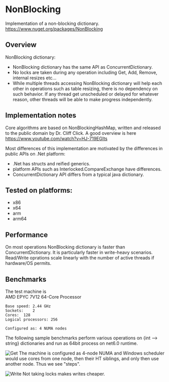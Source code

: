 # NonBlocking
Implementation of a non-blocking dictionary.  
https://www.nuget.org/packages/NonBlocking

## Overview

NonBlocking dictionary:

- NonBlocking dictionary has the same API as ConcurrentDictionary.
- No locks are taken during any operation including Get, Add, Remove, internal resizes etc...
- While multiple threads accessing NonBlocking dictionary will help each other in operations such as table resizing, there is no dependency on such behavior. If any thread get unscheduled or delayed for whatever reason, other threads will be able to make progress independently.

## Implementation notes
Core algorithms are based on NonBlockingHashMap, written and released to the public domain by Dr. Cliff Click.
A good overview is here https://www.youtube.com/watch?v=HJ-719EGIts

Most differences of this implementation are motivated by the differences in public APIs on .Net platform:
- .Net has structs and reified generics.
- platform APIs such as Interlocked.CompareExchange have differences.
- ConcurrentDictionary API differs from a typical java dictionary.

## Tested on platforms:
* x86
* x64
* arm
* arm64

## Performance

On most operations NonBlocking dictionary is faster than ConcurrentDictionary. It is particularly faster in write-heavy scenarios.  
Read/Write oprations scale linearly with the number of active threads if hardware/OS permits.  

## Benchmarks

The test machine is  
	AMD EPYC 7V12 64-Core Processor 

	Base speed:	2.44 GHz
	Sockets:	2
	Cores:	128
	Logical processors:	256
	
	Configured as: 4 NUMA nodes  

The following sample benchmarks perform various operations on {int --> string} dictionaries and run as 64bit process on net6.0 runtime.

![Get](/../pictures//Graphs/Read.png?raw=true "Random Get")
The machine is configured as 4-node NUMA and Windows scheduler would use cores from one node, then their HT siblings, and only then use another node. Thus we see "steps".

![Write](/../pictures//Graphs/Write.png?raw=true "Random Write")
Not taking locks makes writes cheaper.

